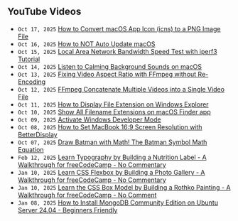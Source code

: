 ## YouTube Videos

<!-- youtube feed start -->
- `Oct 17, 2025` [How to Convert macOS App Icon (icns) to a PNG Image File](https://www.youtube.com/watch?v=GSJ2RVHTm_M)
- `Oct 16, 2025` [How to NOT Auto Update macOS](https://www.youtube.com/watch?v=33L--ZBRvfk)
- `Oct 15, 2025` [Local Area Network Bandwidth Speed Test with iperf3 Tutorial](https://www.youtube.com/watch?v=V0EhVCCxTuc)
- `Oct 14, 2025` [Listen to Calming Background Sounds on macOS](https://www.youtube.com/watch?v=u-cheQ0JKKU)
- `Oct 13, 2025` [Fixing Video Aspect Ratio with FFmpeg without Re-Encoding](https://www.youtube.com/watch?v=bgRWm_CvQ2k)
- `Oct 12, 2025` [FFmpeg Concatenate Multiple Videos into a Single Video File](https://www.youtube.com/watch?v=O0svfWlyQlM)
- `Oct 11, 2025` [How to Display File Extension on Windows Explorer](https://www.youtube.com/watch?v=JRjp7hlG4N8)
- `Oct 10, 2025` [Show All Filename Extensions on macOS Finder app](https://www.youtube.com/watch?v=co_OehKkEbA)
- `Oct 09, 2025` [Activate Windows Developer Mode](https://www.youtube.com/watch?v=Nwv73e8aEdk)
- `Oct 08, 2025` [How to Set MacBook 16:9 Screen Resolution with BetterDisplay](https://www.youtube.com/watch?v=JuTi97QrMu0)
- `Oct 07, 2025` [Draw Batman with Math! The Batman Symbol Math Equation](https://www.youtube.com/watch?v=FlpR0H-aqW4)
- `Feb 12, 2025` [Learn Typography by Building a Nutrition Label - A Walkthrough for freeCodeCamp - No Commentary](https://www.youtube.com/watch?v=emt78pRLr3Y)
- `Jan 10, 2025` [Learn CSS Flexbox by Building a Photo Gallery - A Walkthrough for freeCodeCamp - No Commentary](https://www.youtube.com/watch?v=XRZfAuPShX0)
- `Jan 10, 2025` [Learn the CSS Box Model by Building a Rothko Painting - A Walkthrough for freeCodeCamp - No Comment](https://www.youtube.com/watch?v=KoAPQniuKP0)
- `Jan 08, 2025` [How to Install MongoDB Community Edition on Ubuntu Server 24.04 - Beginners Friendly](https://www.youtube.com/watch?v=WUUZcoyBnI0)
<!-- youtube feed end -->
